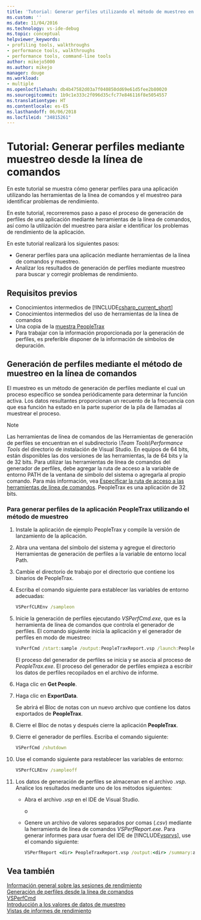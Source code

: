 ```yaml
---
title: 'Tutorial: Generar perfiles utilizando el método de muestreo en la línea de comandos | Microsoft Docs'
ms.custom: ''
ms.date: 11/04/2016
ms.technology: vs-ide-debug
ms.topic: conceptual
helpviewer_keywords:
- profiling tools, walkthroughs
- performance tools, walkthroughs
- performance tools, command-line tools
author: mikejo5000
ms.author: mikejo
manager: douge
ms.workload:
- multiple
ms.openlocfilehash: db4b47582d03a7f040850dd69e61d5fee2b80020
ms.sourcegitcommit: 1b9c1e333c2f096d35cfc77e846116f8e5054557
ms.translationtype: HT
ms.contentlocale: es-ES
ms.lasthandoff: 06/06/2018
ms.locfileid: "34815261"
---
```

# <a name="walkthrough-command-line-profiling-using-sampling"></a>Tutorial: Generar perfiles mediante muestreo desde la línea de comandos

En este tutorial se muestra cómo generar perfiles para una aplicación utilizando las herramientas de la línea de comandos y el muestreo para identificar problemas de rendimiento.

En este tutorial, recorreremos paso a paso el proceso de generación de perfiles de una aplicación mediante herramientas de la línea de comandos, así como la utilización del muestreo para aislar e identificar los problemas de rendimiento de la aplicación.

En este tutorial realizará los siguientes pasos:

- Generar perfiles para una aplicación mediante herramientas de la línea de comandos y muestreo.
- Analizar los resultados de generación de perfiles mediante muestreo para buscar y corregir problemas de rendimiento.

## <a name="prerequisites"></a>Requisitos previos

- Conocimientos intermedios de [!INCLUDE[csharp_current_short](../misc/includes/csharp_current_short_md.md)]
- Conocimientos intermedios del uso de herramientas de la línea de comandos
- Una copia de la [muestra PeopleTrax](../profiling/peopletrax-sample-profiling-tools.md)
- Para trabajar con la información proporcionada por la generación de perfiles, es preferible disponer de la información de símbolos de depuración.

## <a name="command-line-profiling-using-the-sampling-method"></a>Generación de perfiles mediante el método de muestreo en la línea de comandos

El muestreo es un método de generación de perfiles mediante el cual un proceso específico se sondea periódicamente para determinar la función activa. Los datos resultantes proporcionan un recuento de la frecuencia con que esa función ha estado en la parte superior de la pila de llamadas al muestrear el proceso.

> [!NOTE]
> Las herramientas de línea de comandos de las Herramientas de generación de perfiles se encuentran en el subdirectorio *\Team Tools\Performance Tools* del directorio de instalación de Visual Studio. En equipos de 64 bits, están disponibles las dos versiones de las herramientas, la de 64 bits y la de 32 bits. Para utilizar las herramientas de línea de comandos del generador de perfiles, debe agregar la ruta de acceso a la variable de entorno PATH de la ventana de símbolo del sistema o agregarla al propio comando. Para más información, vea [Especificar la ruta de acceso a las herramientas de línea de comandos](../profiling/specifying-the-path-to-profiling-tools-command-line-tools.md). PeopleTrax es una aplicación de 32 bits.

### <a name="to-profile-the-peopletrax-application-by-using-the-sampling-method"></a>Para generar perfiles de la aplicación PeopleTrax utilizando el método de muestreo

1. Instale la aplicación de ejemplo PeopleTrax y compile la versión de lanzamiento de la aplicación.

2. Abra una ventana del símbolo del sistema y agregue el directorio Herramientas de generación de perfiles a la variable de entorno local Path.

3. Cambie el directorio de trabajo por el directorio que contiene los binarios de PeopleTrax.

4. Escriba el comando siguiente para establecer las variables de entorno adecuadas:

    ```cmd
    VSPerfCLREnv /sampleon
    ```

5. Inicie la generación de perfiles ejecutando *VSPerfCmd.exe*, que es la herramienta de línea de comandos que controla el generador de perfiles. El comando siguiente inicia la aplicación y el generador de perfiles en modo de muestreo:

    ```cmd
    VsPerfCmd /start:sample /output:PeopleTraxReport.vsp /launch:PeopleTrax.exe
    ```

     El proceso del generador de perfiles se inicia y se asocia al proceso de *PeopleTrax.exe*. El proceso del generador de perfiles empieza a escribir los datos de perfiles recopilados en el archivo de informe.

6. Haga clic en **Get People**.

7. Haga clic en **ExportData**.

     Se abrirá el Bloc de notas con un nuevo archivo que contiene los datos exportados de **PeopleTrax**.

8. Cierre el Bloc de notas y después cierre la aplicación **PeopleTrax**.

9. Cierre el generador de perfiles. Escriba el comando siguiente:

    ```cmd
    VSPerfCmd /shutdown
    ```

10. Use el comando siguiente para restablecer las variables de entorno:

    ```cmd
    VSPerfCLREnv /sampleoff
    ```

11. Los datos de generación de perfiles se almacenan en el archivo .*vsp*. Analice los resultados mediante uno de los métodos siguientes:

    - Abra el archivo .*vsp* en el IDE de Visual Studio.

         o

    - Genere un archivo de valores separados por comas (.*csv*) mediante la herramienta de línea de comandos *VSPerfReport.exe*. Para generar informes para usar fuera del IDE de [!INCLUDE[vsprvs](../code-quality/includes/vsprvs_md.md)], use el comando siguiente:

        ```cmd
        VSPerfReport <dir> PeopleTraxReport.vsp /output:<dir> /summary:all
        ```

## <a name="see-also"></a>Vea también

[Información general sobre las sesiones de rendimiento](../profiling/performance-session-overview.md)  
[Generación de perfiles desde la línea de comandos](../profiling/using-the-profiling-tools-from-the-command-line.md)  
[VSPerfCmd](../profiling/vsperfcmd.md)  
[Introducción a los valores de datos de muestreo](../profiling/understanding-sampling-data-values.md)  
[Vistas de informes de rendimiento](../profiling/performance-report-views.md)